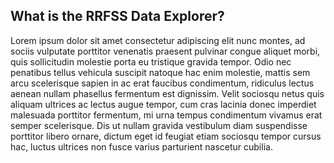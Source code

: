 ## What is the RRFSS Data Explorer?

Lorem ipsum dolor sit amet consectetur adipiscing elit nunc montes, ad sociis vulputate porttitor venenatis praesent pulvinar congue aliquet morbi, quis sollicitudin molestie porta eu tristique gravida tempor. Odio nec penatibus tellus vehicula suscipit natoque hac enim molestie, mattis sem arcu scelerisque sapien in ac erat faucibus condimentum, ridiculus lectus aenean nullam phasellus fermentum est dignissim. Velit sociosqu netus quis aliquam ultrices ac lectus augue tempor, cum cras lacinia donec imperdiet malesuada porttitor fermentum, mi urna tempus condimentum vivamus erat semper scelerisque. Dis ut nullam gravida vestibulum diam suspendisse porttitor libero ornare, dictum eget id feugiat etiam sociosqu tempor cursus hac, luctus ultrices non fusce varius parturient nascetur cubilia.